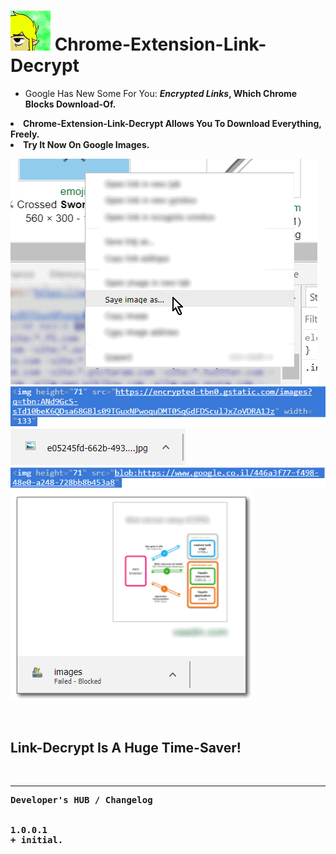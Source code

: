 <h1><img src="resources/icon.png" height="64" width="64"/> Chrome-Extension-Link-Decrypt</h1>

<ul>
<li>Google Has New Some For You: <strong><em>Encrypted Links</em><strong>, Which Chrome Blocks Download-Of.</li>
</ul>

<li>Chrome-Extension-Link-Decrypt Allows You To Download Everything, Freely.</li>
<li>Try It Now On Google Images.</li>
</ul>

<img src="resources/screenshot_1.png"/><br/>
<img src="resources/screenshot_2.png"/><br/>
<img src="resources/screenshot_3.png"/><br/>
<img src="resources/screenshot_4.png"/><br/>
<img src="resources/screenshot_5.png"/><br/>

<br/>

<h2>Link-Decrypt Is A <strong>Huge Time-Saver!</strong></h2>


<br/>
<hr/>

<pre>
Developer's HUB / Changelog


1.0.0.1
+ initial.
</pre>

<!-- <a href="https://paypal.me/e1adkarak0"><img src="https://www.paypalobjects.com/webstatic/mktg/Logo/pp-logo-100px.png" alt="PayPal Donation"></a> -->